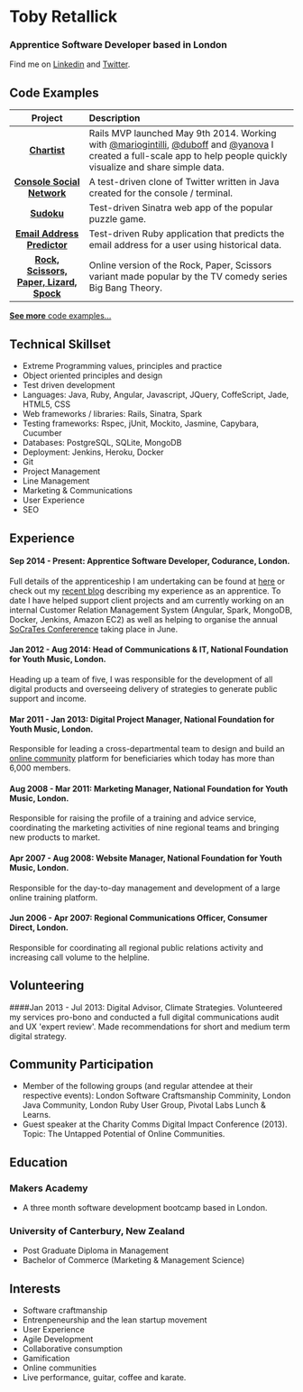 Toby Retallick
==============

### Apprentice Software Developer based in London

Find me on [Linkedin](http://uk.linkedin.com/in/tobyret/) and [Twitter](http://www.twitter.com/tobyret).


Code Examples
-------------

Project | Description
:---: | :---
**[Chartist](https://github.com/chartist/chartist)** | Rails MVP launched May 9th 2014. Working with [@mariogintilli](https://github.com/mariogintili), [@duboff](https://github.com/duboff) and [@yanova](https://github.com/yan0va) I created a full-scale app to help people quickly visualize and share simple data.
**[Console Social Network](https://github.com/TobyRet/Console_Social_Network)** | A test-driven clone of Twitter written in Java created for the console / terminal.
**[Sudoku](https://github.com/TobyRet/Sudoku-Online-Version)** | Test-driven Sinatra web app of the popular puzzle game.
**[Email Address Predictor](https://github.com/TobyRet/email_prediction)** | Test-driven Ruby application that predicts the email address for a user using historical data.
**[Rock, Scissors, Paper, Lizard, Spock](https://github.com/TobyRet/RockPaperScissorsLizardSpock)** | Online version of the Rock, Paper, Scissors variant made popular by the TV comedy series Big Bang Theory.

[**See more** code examples...](https://github.com/TobyRet?tab=repositories)


Technical Skillset
------------------

  - Extreme Programming values, principles and practice
  - Object oriented principles and design
  - Test driven development
  - Languages: Java, Ruby, Angular, Javascript, JQuery, CoffeScript, Jade, HTML5, CSS
  - Web frameworks / libraries: Rails, Sinatra, Spark
  - Testing frameworks: Rspec, jUnit, Mockito, Jasmine, Capybara, Cucumber
  - Databases: PostgreSQL, SQLite, MongoDB
  - Deployment: Jenkins, Heroku, Docker
  - Git
  - Project Management
  - Line Management
  - Marketing & Communications
  - User Experience
  - SEO


Experience
----------

#### Sep 2014 - Present: Apprentice Software Developer, Codurance, London.
Full details of the apprenticeship I am undertaking can be found at [here](http://www.codurance.com/careers/apprentice/) or check out my [recent blog](http://codurance.com/2014/12/06/life-as-an-apprentice/) describing my experience as an apprentice. To date I have helped support client projects and am currently working on an internal Customer Relation Management System (Angular, Spark, MongoDB, Docker, Jenkins, Amazon EC2) as well as helping to organise the annual [SoCraTes Confererence](www.socratesuk.org) taking place in June.

#### Jan 2012 - Aug 2014: Head of Communications &amp; IT, National Foundation for Youth Music, London.
Heading up a team of five, I was responsible for the development of all digital products and overseeing delivery of strategies to generate public support and income. 

#### Mar 2011 - Jan 2013: Digital Project Manager, National Foundation for Youth Music, London.
Responsible for leading a cross-departmental team to design and build an [online community](http://network.youthmusic.org.uk) platform for beneficiaries which today has more than 6,000 members. 

#### Aug 2008 - Mar 2011: Marketing Manager, National Foundation for Youth Music, London.
Responsible for raising the profile of a training and advice service, coordinating the marketing activities of nine regional teams and bringing new products to market.

#### Apr 2007 - Aug 2008: Website Manager, National Foundation for Youth Music, London.
Responsible for the day-to-day management and development of a large online training platform.

#### Jun 2006 - Apr 2007: Regional Communications Officer, Consumer Direct, London.
Responsible for coordinating all regional public relations activity and increasing call volume to the helpline.


Volunteering
------------

####Jan 2013 - Jul 2013: Digital Advisor, Climate Strategies.
Volunteered my services pro-bono and conducted a full digital communications audit and UX 'expert review'. Made recommendations for short and medium term digital strategy.
                

Community Participation
-----------------------

- Member of the following groups (and regular attendee at their respective events): London Software Craftsmanship Comminity, London Java Community, London Ruby User Group, Pivotal Labs Lunch & Learns.
- Guest speaker at the Charity Comms Digital Impact Conference (2013). Topic: The Untapped Potential of Online Communities.


Education
---------
### Makers Academy
- A three month software development bootcamp based in London.

### University of Canterbury, New Zealand
- Post Graduate Diploma in Management
- Bachelor of Commerce (Marketing & Management Science)


Interests
---------

- Software craftmanship
- Entrenpeneurship and the lean startup movement
- User Experience
- Agile Development
- Collaborative consumption
- Gamification
- Online communities
- Live performance, guitar, coffee and karate.

